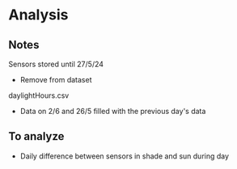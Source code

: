 # Analysis

## Notes

Sensors stored until 27/5/24

- Remove from dataset

daylightHours.csv

- Data on 2/6 and 26/5 filled with the previous day's data

## To analyze

- Daily difference between sensors in shade and sun during day
